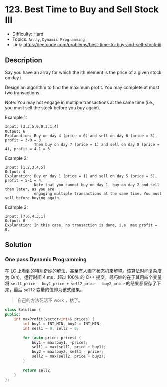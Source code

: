 # 123. Best Time to Buy and Sell Stock III

- Difficulty: Hard
- Topics: `Array`, `Dynamic Programming`
- Link: https://leetcode.com/problems/best-time-to-buy-and-sell-stock-iii

## Description

Say you have an array for which the ith element is the price of a given stock on day i.

Design an algorithm to find the maximum profit. You may complete at most two transactions.

Note: You may not engage in multiple transactions at the same time (i.e., you must sell the stock before you buy again).

Example 1:

```
Input: [3,3,5,0,0,3,1,4]
Output: 6
Explanation: Buy on day 4 (price = 0) and sell on day 6 (price = 3), profit = 3-0 = 3.
             Then buy on day 7 (price = 1) and sell on day 8 (price = 4), profit = 4-1 = 3.
```

Example 2:

```
Input: [1,2,3,4,5]
Output: 4
Explanation: Buy on day 1 (price = 1) and sell on day 5 (price = 5), profit = 5-1 = 4.
             Note that you cannot buy on day 1, buy on day 2 and sell them later, as you are
             engaging multiple transactions at the same time. You must sell before buying again.
```

Example 3:

```
Input: [7,6,4,3,1]
Output: 0
Explanation: In this case, no transaction is done, i.e. max profit = 0.
```

## Solution

### One pass Dynamic Programming

在 LC 上看到的特别奇妙的解法，甚至有人画了状态机来[解释](https://leetcode.com/problems/best-time-to-buy-and-sell-stock-iii/discuss/149383/Easy-DP-solution-using-state-machine-O(n)-time-complexity-O(1)-space-complexity)。该算法时间复杂度为 O(n)，运行时间 4 ms，超过 100% 的 C++ 提交。最巧妙的在于其用四个变量将 `sell1_price - buy1_price + sell2_price - buy2_price` 的结果都保存了下来，最后 `sell2` 变量的值即为该式结果。

> 自己的方法死活不 work ，枯了。

```cpp
class Solution {
public:
    int maxProfit(vector<int>& prices) {
        int buy1 = INT_MIN, buy2 = INT_MIN;
        int sell1 = 0, sell2 = 0;
        
        for (auto price: prices) {
            buy1 = max(buy1, -price);
            sell1 = max(sell1, price + buy1);
            buy2 = max(buy2, sell1 - price);
            sell2 = max(sell2, price + buy2);
        }
        
        return sell2;
    }
};
```
